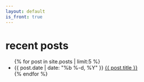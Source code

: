```yaml
---
layout: default
is_front: true
---
```


<div class="home">

  <h1>recent posts</h1>

  <ul class="posts">
    {% for post in site.posts | limit:5 %}
      <li>
        <span class="post-date">{{ post.date | date: "%b %-d, %Y" }}</span>
        <a class="post-link" href="{{ post.url | prepend: site.baseurl }}">{{ post.title }}</a>
      </li>
    {% endfor %}
  </ul>

</div>
